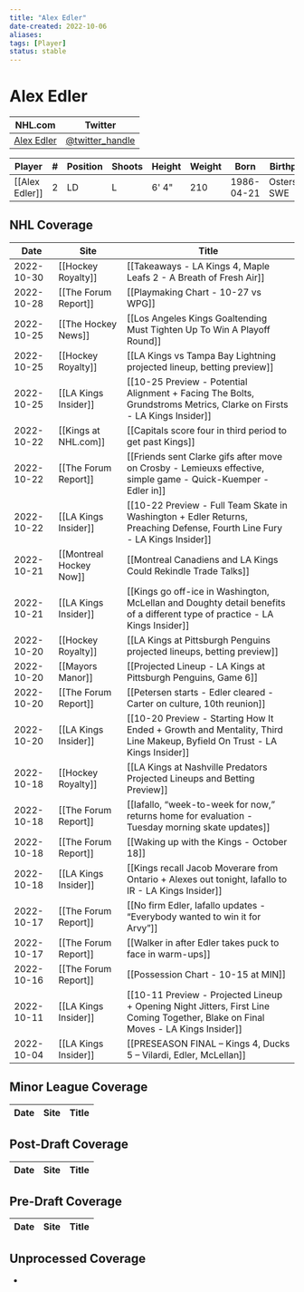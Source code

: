 ```yaml
---
title: "Alex Edler"
date-created: 2022-10-06
aliases: 
tags: [Player]
status: stable
---
```


# Alex Edler

NHL.com | Twitter
-|-
[Alex Edler]() | [@twitter_handle](https://twitter.com/)

Player | \# | Position | Shoots | Height | Weight | Born | Birthplace | Draft 
---|---|---|---|---|---|---|---|---
[[Alex Edler]] | 2 | LD | L| 6' 4" | 210 | 1986-04-21 | Ostersund, SWE


## NHL  Coverage
| Date       | Site                    | Title                                                                                                                             |
| ---------- | ----------------------- | --------------------------------------------------------------------------------------------------------------------------------- |
| 2022-10-30 | [[Hockey Royalty]]      | [[Takeaways - LA Kings 4, Maple Leafs 2 - A Breath of Fresh Air]]                                                                 |
| 2022-10-28 | [[The Forum Report]]    | [[Playmaking Chart - 10-27 vs WPG]]                                                                                               |
| 2022-10-25 | [[The Hockey News]]     | [[Los Angeles Kings Goaltending Must Tighten Up To Win A Playoff Round]]                                                          |
| 2022-10-25 | [[Hockey Royalty]]      | [[LA Kings vs Tampa Bay Lightning projected lineup, betting preview]]                                                             |
| 2022-10-25 | [[LA Kings Insider]]    | [[10-25 Preview - Potential Alignment + Facing The Bolts, Grundstroms Metrics, Clarke on Firsts - LA Kings Insider]]              |
| 2022-10-22 | [[Kings at NHL.com]]    | [[Capitals score four in third period to get past Kings]]                                                                         |
| 2022-10-22 | [[The Forum Report]]    | [[Friends sent Clarke gifs after move on Crosby - Lemieuxs effective, simple game - Quick-Kuemper - Edler in]]                    |
| 2022-10-22 | [[LA Kings Insider]]    | [[10-22 Preview - Full Team Skate in Washington + Edler Returns, Preaching Defense, Fourth Line Fury - LA Kings Insider]]         |
| 2022-10-21 | [[Montreal Hockey Now]] | [[Montreal Canadiens and LA Kings Could Rekindle Trade Talks]]                                                                    |
| 2022-10-21 | [[LA Kings Insider]]    | [[Kings go off-ice in Washington, McLellan and Doughty detail benefits of a different type of practice - LA Kings Insider]]       |
| 2022-10-20 | [[Hockey Royalty]]      | [[LA Kings at Pittsburgh Penguins projected lineups, betting preview]]                                                            |
| 2022-10-20 | [[Mayors Manor]]        | [[Projected Lineup - LA Kings at Pittsburgh Penguins, Game 6]]                                                                    |
| 2022-10-20 | [[The Forum Report]]    | [[Petersen starts - Edler cleared - Carter on culture, 10th reunion]]                                                             |
| 2022-10-20 | [[LA Kings Insider]]    | [[10-20 Preview - Starting How It Ended + Growth and Mentality, Third Line Makeup, Byfield On Trust - LA Kings Insider]]          |
| 2022-10-18 | [[Hockey Royalty]]      | [[LA Kings at Nashville Predators Projected Lineups and Betting Preview]]                                                         |
| 2022-10-18 | [[The Forum Report]]    | [[Iafallo, “week-to-week for now,” returns home for evaluation -  Tuesday morning skate updates]]                                 |
| 2022-10-18 | [[The Forum Report]]    | [[Waking up with the Kings - October 18]]                                                                                         |
| 2022-10-18 | [[LA Kings Insider]]    | [[Kings recall Jacob Moverare from Ontario + Alexes out tonight, Iafallo to IR - LA Kings Insider]]                               |
| 2022-10-17 | [[The Forum Report]]    | [[No firm Edler, Iafallo updates - “Everybody wanted to win it for Arvy”]]                                                        |
| 2022-10-17 | [[The Forum Report]]    | [[Walker in after Edler takes puck to face in warm-ups]]                                                                          |
| 2022-10-16 | [[The Forum Report]]    | [[Possession Chart - 10-15 at MIN]]                                                                                               |
| 2022-10-11 | [[LA Kings Insider]]    | [[10-11 Preview - Projected Lineup + Opening Night Jitters, First Line Coming Together, Blake on Final Moves - LA Kings Insider]] |
| 2022-10-04 | [[LA Kings Insider]] | [[PRESEASON FINAL – Kings 4, Ducks 5 – Vilardi, Edler, McLellan]]                                                                 |



## Minor League Coverage
Date | Site |  Title
---|---|---



## Post-Draft Coverage
Date | Site |  Title
---|---|---



## Pre-Draft Coverage
Date | Site |  Title
---|---|---


## Unprocessed Coverage
- 
